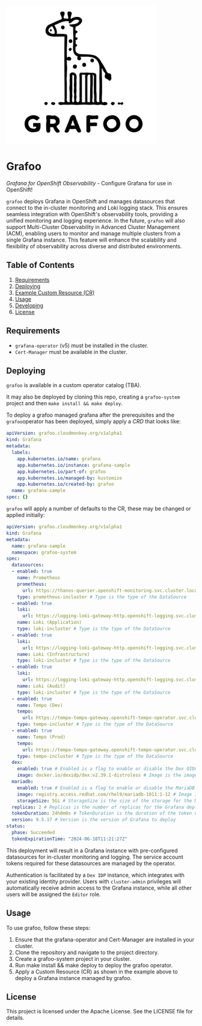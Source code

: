 ![Grafoo](assets/grafoo-logo-small.png)

# Grafoo

*Grafana for OpenShift Observability* - Configure Grafana for use in OpenShift!

`grafoo` deploys Grafana in OpenShift and manages datasources that connect to the in-cluster monitoring and Loki logging stack. This ensures seamless integration with OpenShift's observability tools, providing a unified monitoring and logging experience. In the future, `grafoo` will also support Multi-Cluster Observability in Advanced Cluster Management (ACM), enabling users to monitor and manage multiple clusters from a single Grafana instance. This feature will enhance the scalability and flexibility of observability across diverse and distributed environments.

## Table of Contents
1. [Requirements](#requirements)
2. [Deploying](#deploying)
3. [Example Custom Resource (CR)](#example-custom-resource-cr)
4. [Usage](#usage)
5. [Developing](#developing)
6. [License](#license)

## Requirements

- `grafana-operator` (v5) must be installed in the cluster.
- `Cert-Manager` must be available in the cluster.

## Deploying

`grafoo` is available in a custom operator catalog (TBA).

It may also be deployed by cloning this repo, creating a `grafoo-system` project and then `make install && make deploy`.

To deploy a grafoo managed grafana after the prerequisites and the `grafoo`operator has been deployed, simply apply a *CRD* that looks like:

```yaml
apiVersion: grafoo.cloudmonkey.org/v1alpha1
kind: Grafana
metadata:
  labels:
    app.kubernetes.io/name: grafana
    app.kubernetes.io/instance: grafana-sample
    app.kubernetes.io/part-of: grafoo
    app.kubernetes.io/managed-by: kustomize
    app.kubernetes.io/created-by: grafoo
  name: grafana-sample
spec: {}
```

`grafoo` will apply a number of defaults to the CR, these may be changed or applied initially:

```yaml
apiVersion: grafoo.cloudmonkey.org/v1alpha1
kind: Grafana
metadata:
  name: grafana-sample
  namespace: grafoo-system
spec:
  datasources:
  - enabled: true
    name: Prometheus
    prometheus:
      url: https://thanos-querier.openshift-monitoring.svc.cluster.local:9091
    type: prometheus-incluster # Type is the type of the DataSource
  - enabled: true
    loki:
      url: https://logging-loki-gateway-http.openshift-logging.svc.cluster.local:8080/api/logs/v1/application/
    name: Loki (Application)
    type: loki-incluster # Type is the type of the DataSource
  - enabled: true
    loki:
      url: https://logging-loki-gateway-http.openshift-logging.svc.cluster.local:8080/api/logs/v1/infrastructure/
    name: Loki (Infrastructure)
    type: loki-incluster # Type is the type of the DataSource
  - enabled: true
    loki:
      url: https://logging-loki-gateway-http.openshift-logging.svc.cluster.local:8080/api/logs/v1/audit/
    name: Loki (Audit)
    type: loki-incluster # Type is the type of the DataSource
  - enabled: true
    name: Tempo (Dev)
    tempo:
      url: https://tempo-tempo-gateway.openshift-tempo-operator.svc.cluster.local:8080/api/traces/v1/dev/tempo
    type: tempo-incluster # Type is the type of the DataSource
  - enabled: true
    name: Tempo (Prod)
    tempo:
      url: https://tempo-tempo-gateway.openshift-tempo-operator.svc.cluster.local:8080/api/traces/v1/prod/tempo
    type: tempo-incluster # Type is the type of the DataSource
  dex:
    enabled: true # Enabled is a flag to enable or disable the Dex OIDC provider
    image: docker.io/dexidp/dex:v2.39.1-distroless # Image is the image to use for the Dex OIDC provider
  mariadb:
    enabled: true # Enabled is a flag to enable or disable the MariaDB database
    image: registry.access.redhat.com/rhel9/mariadb-1011:1-12 # Image is the image to use for the MariaDB database
    storageSize: 5Gi # StorageSize is the size of the storage for the MariaDB database
  replicas: 2 # Replicas is the number of replicas for the Grafana deployment
  tokenDuration: 24h0m0s # TokenDuration is the duration of the token used for authentication
  version: 9.5.17 # Version is the version of Grafana to deploy
status:
  phase: Succeeded
  tokenExpirationTime: "2024-06-18T11:21:27Z"
```

This deployment will result in a Grafana instance with pre-configured datasources for in-cluster monitoring and logging. The service account tokens required for these datasources are managed by the operator.

Authentication is facilitated by a `Dex IDP` instance, which integrates with your existing identity provider. Users with `cluster-admin` privileges will automatically receive admin access to the Grafana instance, while all other users will be assigned the `Editor` role.

## Usage

To use grafoo, follow these steps:

1. Ensure that the grafana-operator and Cert-Manager are installed in your cluster.
2. Clone the repository and navigate to the project directory.
3. Create a grafoo-system project in your cluster.
4. Run make install && make deploy to deploy the grafoo operator.
5. Apply a Custom Resource (CR) as shown in the example above to deploy a Grafana instance managed by grafoo.

## License

This project is licensed under the Apache License. See the LICENSE file for details.